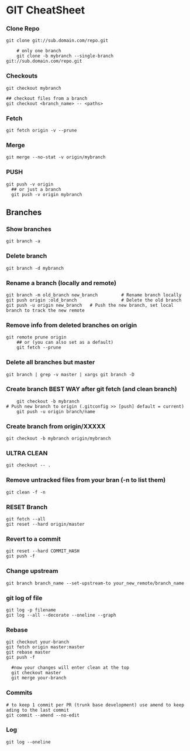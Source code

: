 # GIT CheatSheet

### Clone Repo
```
git clone git://sub.domain.com/repo.git

    # only one branch
    git clone -b mybranch --single-branch git://sub.domain.com/repo.git
```

### Checkouts
```
git checkout mybranch

## checkout files from a branch
git checkout <branch_name> -- <paths>
```

### Fetch
```
git fetch origin -v --prune
```

### Merge
```
git merge --no-stat -v origin/mybranch
```

### PUSH
```
git push -v origin
  ## or just a branch
  git push -v origin mybranch
```

## Branches

### Show branches
```
git branch -a
```

### Delete branch
```
git branch -d mybranch
```

### Rename a branch (locally and remote)
```
git branch -m old_branch new_branch         # Rename branch locally
git push origin :old_branch                 # Delete the old branch
git push -u origin new_branch   # Push the new branch, set local branch to track the new remote
```

### Remove info from deleted branches on origin
```
git remote prune origin
    ## or (you can also set as a default)
    git fetch --prune
```

### Delete all branches but master
```
git branch | grep -v master | xargs git branch -D
```

### Create branch BEST WAY after git fetch (and clean branch)
```
    git checkout -b mybranch
# Push new branch to origin (.gitconfig >> [push] default = current)
    git push -u origin branch/name
```

### Create branch from origin/XXXXX
```
git checkout -b mybranch origin/mybranch
```

### ULTRA CLEAN
```
git checkout -- .
```

### Remove untracked files from your bran (-n to list them)
```
git clean -f -n
```

### RESET Branch
```
git fetch --all
git reset --hard origin/master
```

### Revert to a commit
```
git reset --hard COMMIT_HASH
git push -f
```

### Change upstream
```
git branch branch_name --set-upstream-to your_new_remote/branch_name
```

### git log of file
```
git log -p filename
git log --all --decorate --oneline --graph
```

### Rebase
```
git checkout your-branch
git fetch origin master:master
git rebase master
git push -f

  #now your changes will enter clean at the top
  git checkout master
  git merge your-branch
```

### Commits
```
# to keep 1 commit per PR (trunk base development) use amend to keep ading to the last commit
git commit --amend --no-edit
```

### Log
```
git log --oneline
```

